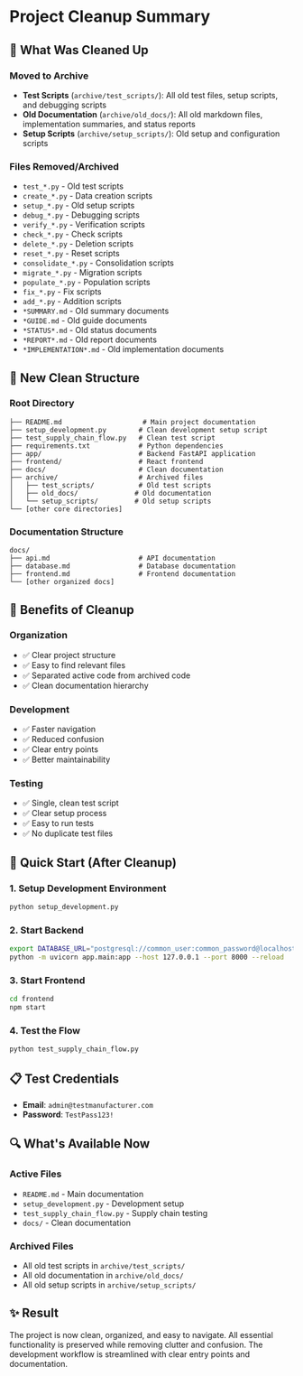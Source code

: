 # Project Cleanup Summary

## 🧹 What Was Cleaned Up

### Moved to Archive
- **Test Scripts** (`archive/test_scripts/`): All old test files, setup scripts, and debugging scripts
- **Old Documentation** (`archive/old_docs/`): All old markdown files, implementation summaries, and status reports
- **Setup Scripts** (`archive/setup_scripts/`): Old setup and configuration scripts

### Files Removed/Archived
- `test_*.py` - Old test scripts
- `create_*.py` - Data creation scripts
- `setup_*.py` - Old setup scripts
- `debug_*.py` - Debugging scripts
- `verify_*.py` - Verification scripts
- `check_*.py` - Check scripts
- `delete_*.py` - Deletion scripts
- `reset_*.py` - Reset scripts
- `consolidate_*.py` - Consolidation scripts
- `migrate_*.py` - Migration scripts
- `populate_*.py` - Population scripts
- `fix_*.py` - Fix scripts
- `add_*.py` - Addition scripts
- `*SUMMARY.md` - Old summary documents
- `*GUIDE.md` - Old guide documents
- `*STATUS*.md` - Old status documents
- `*REPORT*.md` - Old report documents
- `*IMPLEMENTATION*.md` - Old implementation documents

## 📁 New Clean Structure

### Root Directory
```
├── README.md                    # Main project documentation
├── setup_development.py        # Clean development setup script
├── test_supply_chain_flow.py   # Clean test script
├── requirements.txt            # Python dependencies
├── app/                        # Backend FastAPI application
├── frontend/                   # React frontend
├── docs/                       # Clean documentation
├── archive/                    # Archived files
│   ├── test_scripts/           # Old test scripts
│   ├── old_docs/              # Old documentation
│   └── setup_scripts/         # Old setup scripts
└── [other core directories]
```

### Documentation Structure
```
docs/
├── api.md                      # API documentation
├── database.md                 # Database documentation
├── frontend.md                 # Frontend documentation
└── [other organized docs]
```

## 🎯 Benefits of Cleanup

### Organization
- ✅ Clear project structure
- ✅ Easy to find relevant files
- ✅ Separated active code from archived code
- ✅ Clean documentation hierarchy

### Development
- ✅ Faster navigation
- ✅ Reduced confusion
- ✅ Clear entry points
- ✅ Better maintainability

### Testing
- ✅ Single, clean test script
- ✅ Clear setup process
- ✅ Easy to run tests
- ✅ No duplicate test files

## 🚀 Quick Start (After Cleanup)

### 1. Setup Development Environment
```bash
python setup_development.py
```

### 2. Start Backend
```bash
export DATABASE_URL="postgresql://common_user:common_password@localhost:5432/common_db"
python -m uvicorn app.main:app --host 127.0.0.1 --port 8000 --reload
```

### 3. Start Frontend
```bash
cd frontend
npm start
```

### 4. Test the Flow
```bash
python test_supply_chain_flow.py
```

## 📋 Test Credentials
- **Email**: `admin@testmanufacturer.com`
- **Password**: `TestPass123!`

## 🔍 What's Available Now

### Active Files
- `README.md` - Main documentation
- `setup_development.py` - Development setup
- `test_supply_chain_flow.py` - Supply chain testing
- `docs/` - Clean documentation

### Archived Files
- All old test scripts in `archive/test_scripts/`
- All old documentation in `archive/old_docs/`
- All old setup scripts in `archive/setup_scripts/`

## ✨ Result

The project is now clean, organized, and easy to navigate. All essential functionality is preserved while removing clutter and confusion. The development workflow is streamlined with clear entry points and documentation.

